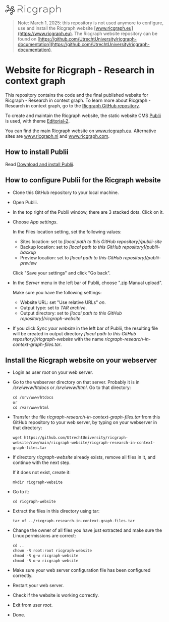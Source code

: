 <img alt="Ricgraph logo" src="https://raw.githubusercontent.com/UtrechtUniversity/ricgraph/refs/heads/main/docs/images/ricgraph_logo.png" height="30">

> Note: March 1, 2025: this repository is not used anymore 
> to configure, use and install the Ricgraph website
> [www.ricgraph.eu](https://www.ricgraph.eu).
> The Ricgraph website
> repository can be found on 
> [https://github.com/UtrechtUniversity/ricgraph-documentation](https://github.com/UtrechtUniversity/ricgraph-documentation).

# Website for Ricgraph - Research in context graph

This repository contains the code and the final published 
website for Ricgraph - Research in context graph. To learn more about
Ricgraph - Research in context graph, go to the 
[Ricgraph GitHub repository](https://github.com/UtrechtUniversity/ricgraph).

To create and maintain the Ricgraph website, the static website CMS 
[Publii](https://getpublii.com/) is used, with theme 
[Editorial-2](https://marketplace.getpublii.com/themes/editorial-2).

You can find the main Ricgraph website on www.ricgraph.eu. Alternative
sites are www.ricgraph.nl and www.ricgraph.com.


## How to install Publii

Read [Download and install Publii](https://getpublii.com/docs/install-publii.html).

## How to configure Publii for the Ricgraph website
* Clone this GitHub repository to your local machine.
* Open Publii.
* In the top right of the Publii window, there are 3 stacked dots.
  Click on it.
* Choose _App settings_.

  In the Files location setting, set the following values:
  * Sites location: set to *[local path to this GitHub repository]/publii-site*
  * Backup location: set to *[local path to this GitHub repository]/publii-backup*
  * Preview location: set to *[local path to this GitHub repository]/publii-preview*
    
  Click "Save your settings" and click "Go back".
* In the _Server_ menu in the left bar of Publii, choose ".zip Manual upload".

  Make sure you have the following settings:
  * Website URL: set "Use relative URLs" *on*.
  * Output type: set to *TAR archive*.
  * Output directory: 
    set to *[local path to this GitHub repository]/ricgraph-website*
* If you click *Sync your website* in the left bar of Publii, 
  the resulting file will be created in 
  output directory *[local path to this GitHub repository]/ricgraph-website*
  with the name *ricgraph-research-in-context-graph-files.tar*.

## Install the Ricgraph website on your webserver
* Login as user *root* on your web server.
* Go to the webserver directory on that server.
  Probably it is in
  */srv/www/htdocs* or */srv/www/html*. Go to that directory:
  ```
  cd /srv/www/htdocs
  or 
  cd /var/www/html
  ```
* Transfer the file
  *ricgraph-research-in-context-graph-files.tar*
  from this GitHub repository
  to your web server, by typing on your webserver
  in that directory: 
  ```
  wget https://github.com/UtrechtUniversity/ricgraph-website/raw/main/ricgraph-website/ricgraph-research-in-context-graph-files.tar
  ```
* If directory *ricgraph-website* already exists, remove
  all files in it, and continue with the next step.
  
  If it does not exist, create it:
  ```
  mkdir ricgraph-website
  ```
* Go to it:
  ```
  cd ricgraph-website
  ```
* Extract the files in this directory using tar:
  ```
  tar xf ../ricgraph-research-in-context-graph-files.tar
  ```
* Change the owner of all files you have just extracted and
  make sure the Linux permissions are correct:
  ```
  cd ..
  chown -R root:root ricgraph-website
  chmod -R g-w ricgraph-website
  chmod -R o-w ricgraph-website
  ```
* Make sure your web server configuration file has been configured correctly.
* Restart your web server.
* Check if the website is working correctly.
* Exit from user *root*.
* Done.
